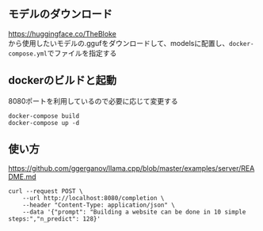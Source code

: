 ## モデルのダウンロード
https://huggingface.co/TheBloke  
から使用したいモデルの.ggufをダウンロードして、modelsに配置し、`docker-compose.yml`でファイルを指定する

## dockerのビルドと起動
8080ポートを利用しているので必要に応じて変更する
```
docker-compose build
docker-compose up -d
```

## 使い方
https://github.com/ggerganov/llama.cpp/blob/master/examples/server/README.md
```
curl --request POST \
    --url http://localhost:8080/completion \
    --header "Content-Type: application/json" \
    --data '{"prompt": "Building a website can be done in 10 simple steps:","n_predict": 128}'
```
